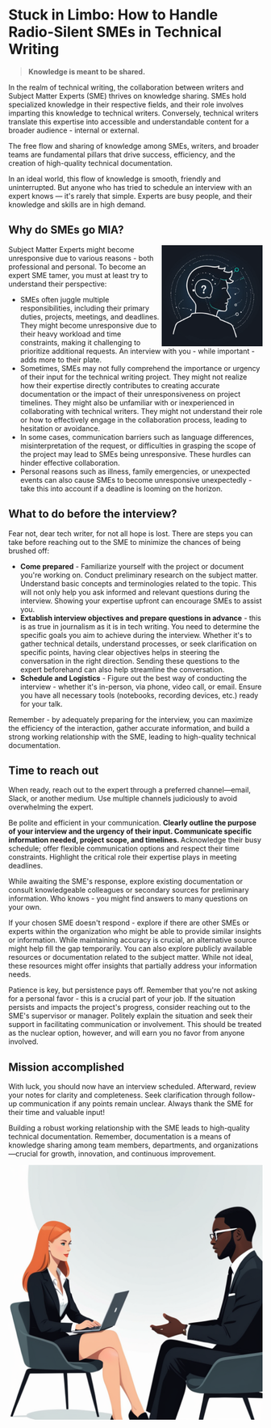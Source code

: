 # Stuck in Limbo: How to Handle Radio-Silent SMEs in Technical Writing

><B>Knowledge is meant to be shared.</b> 

In the realm of technical writing, the collaboration between writers and Subject Matter Experts (SME) thrives on knowledge sharing. SMEs hold specialized knowledge in their respective fields, and their role involves imparting this knowledge to technical writers. Conversely, technical writers translate this expertise into accessible and understandable content for a broader audience - internal or external. 

The free flow and sharing of knowledge among SMEs, writers, and broader teams are fundamental pillars that drive success, efficiency, and the creation of high-quality technical documentation. 

In an ideal world, this flow of knowledge is smooth, friendly and uninterrupted. But anyone who has tried to schedule an interview with an expert knows — it's rarely that simple. Experts are busy people, and their knowledge and skills are in high demand. 

## Why do SMEs go MIA?
<img src="images/00006-1571621898.png" width="200" alt="Stylized image of an expert" style="float: right;">

Subject Matter Experts might become unresponsive due to various reasons - both professional and personal. To become an expert SME tamer, you must at least try to understand their perspective:

* SMEs often juggle multiple responsibilities, including their primary duties, projects, meetings, and deadlines. They might become unresponsive due to their heavy workload and time constraints, making it challenging to prioritize additional requests. An interview with you - while important - adds more to their plate.
* Sometimes, SMEs may not fully comprehend the importance or urgency of their input for the technical writing project. They might not realize how their expertise directly contributes to creating accurate documentation or the impact of their unresponsiveness on project timelines. They might also be unfamiliar with or inexperienced in collaborating with technical writers. They might not understand their role or how to effectively engage in the collaboration process, leading to hesitation or avoidance.
* In some cases, communication barriers such as language differences, misinterpretation of the request, or difficulties in grasping the scope of the project may lead to SMEs being unresponsive. These hurdles can hinder effective collaboration.
* Personal reasons such as illness, family emergencies, or unexpected events can also cause SMEs to become unresponsive unexpectedly - take this into account if a deadline is looming on the horizon.

## What to do before the interview?

Fear not, dear tech writer, for not all hope is lost. There are steps you can take before reaching out to the SME to minimize the chances of being brushed off:

* <B>Come prepared</B> - Familiarize yourself with the project or document you're working on. Conduct preliminary research on the subject matter. Understand basic concepts and terminologies related to the topic. This will not only help you ask informed and relevant questions during the interview. Showing your expertise upfront can encourage SMEs to assist you.
* <B>Extablish interview objectives and prepare questions in advance</b> - this is as true in journalism as it is in tech writing. You need to determine the specific goals you aim to achieve during the interview. Whether it's to gather technical details, understand processes, or seek clarification on specific points, having clear objectives helps in steering the conversation in the right direction. Sending these questions to the expert beforehand can also help streamline the conversation.
* <B>Schedule and Logistics</B> - Figure out the best way of conducting the interview -  whether it's in-person, via phone, video call, or email. Ensure you have all necessary tools (notebooks, recording devices, etc.) ready for your talk.

Remember - by adequately preparing for the interview, you can maximize the efficiency of the interaction, gather accurate information, and build a strong working relationship with the SME, leading to high-quality technical documentation. 

## Time to reach out

When ready, reach out to the expert through a preferred channel—email, Slack, or another medium. Use multiple channels judiciously to avoid overwhelming the expert.

Be polite and efficient in your communication. <b> Clearly outline the purpose of your interview and the urgency of their input. Communicate specific information needed, project scope, and timelines. </b> Acknowledge their busy schedule; offer flexible communication options and respect their time constraints. Highlight the critical role their expertise plays in meeting deadlines.

While awaiting the SME's response, explore existing documentation or consult knowledgeable colleagues or secondary sources for preliminary information. Who knows - you might find answers to many questions on your own.

If your chosen SME doesn't respond - explore if there are other SMEs or experts within the organization who might be able to provide similar insights or information. While maintaining accuracy is crucial, an alternative source might help fill the gap temporarily. You can also explore publicly available resources or documentation related to the subject matter. While not ideal, these resources might offer insights that partially address your information needs.

Patience is key, but persistence pays off. Remember that you're not asking for a personal favor - this is a crucial part of your job. If the situation persists and impacts the project's progress, consider reaching out to the SME's supervisor or manager. Politely explain the situation and seek their support in facilitating communication or involvement. This should be treated as the nuclear option, however, and will earn you no favor from anyone involved. 

## Mission accomplished

With luck, you should now have an interview scheduled. Afterward, review your notes for clarity and completeness. Seek clarification through follow-up communication if any points remain unclear. Always thank the SME for their time and valuable input!

Building a robust working relationship with the SME leads to high-quality technical documentation. Remember, documentation is a means of knowledge sharing among team members, departments, and organizations—crucial for growth, innovation, and continuous improvement.

<img src="images/00006-1266185086.png" width="512" alt="Stylized image of an interview in progress">
